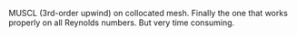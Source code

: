 MUSCL (3rd-order upwind) on collocated mesh. Finally the one that works properly on all Reynolds numbers. But very time consuming.
